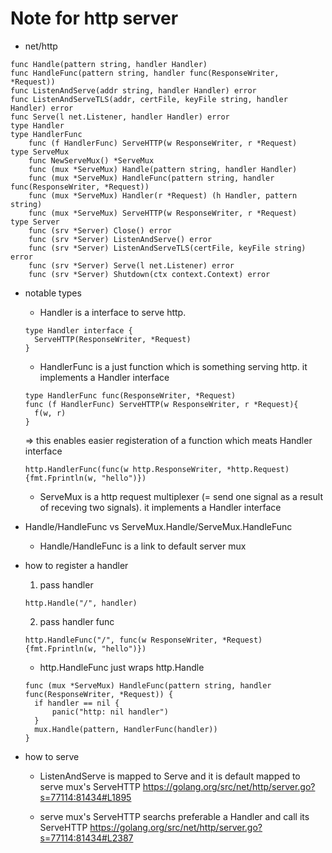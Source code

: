 # Note for http server

- net/http

```golang
func Handle(pattern string, handler Handler)
func HandleFunc(pattern string, handler func(ResponseWriter, *Request))
func ListenAndServe(addr string, handler Handler) error
func ListenAndServeTLS(addr, certFile, keyFile string, handler Handler) error
func Serve(l net.Listener, handler Handler) error
type Handler
type HandlerFunc
    func (f HandlerFunc) ServeHTTP(w ResponseWriter, r *Request)
type ServeMux
    func NewServeMux() *ServeMux
    func (mux *ServeMux) Handle(pattern string, handler Handler)
    func (mux *ServeMux) HandleFunc(pattern string, handler func(ResponseWriter, *Request))
    func (mux *ServeMux) Handler(r *Request) (h Handler, pattern string)
    func (mux *ServeMux) ServeHTTP(w ResponseWriter, r *Request)
type Server
    func (srv *Server) Close() error
    func (srv *Server) ListenAndServe() error
    func (srv *Server) ListenAndServeTLS(certFile, keyFile string) error
    func (srv *Server) Serve(l net.Listener) error
    func (srv *Server) Shutdown(ctx context.Context) error
```

- notable types

  - Handler is a interface to serve http.

  ```golang
  type Handler interface {
  	ServeHTTP(ResponseWriter, *Request)
  }
  ```

  - HandlerFunc is a just function which is something serving http.
    it implements a Handler interface

  ```golang
  type HandlerFunc func(ResponseWriter, *Request)
  func (f HandlerFunc) ServeHTTP(w ResponseWriter, r *Request){
  	f(w, r)
  }
  ```

    => this enables easier registeration of a function which meats Handler interface

  ```golang
  http.HandlerFunc(func(w http.ResponseWriter, *http.Request) {fmt.Fprintln(w, "hello")})
  ```

  - ServeMux is a http request multiplexer (= send one signal as a result of receving two signals).
    it implements a Handler interface

- Handle/HandleFunc vs ServeMux.Handle/ServeMux.HandleFunc 

  - Handle/HandleFunc is a link to default server mux

- how to register a handler

  1. pass handler

  ```golang
  http.Handle("/", handler)
  ```

  2. pass handler func

  ```golang
  http.HandleFunc("/", func(w ResponseWriter, *Request) {fmt.Fprintln(w, "hello")})
  ```

  - http.HandleFunc just wraps http.Handle

  ```golang
  func (mux *ServeMux) HandleFunc(pattern string, handler func(ResponseWriter, *Request)) {
  	if handler == nil {
  		panic("http: nil handler")
  	}
  	mux.Handle(pattern, HandlerFunc(handler))
  }
  ```

- how to serve 

  - ListenAndServe is mapped to Serve and it is default mapped to serve mux's ServeHTTP
    <https://golang.org/src/net/http/server.go?s=77114:81434#L1895>

  - serve mux's ServeHTTP searchs preferable a Handler and call its ServeHTTP
    <https://golang.org/src/net/http/server.go?s=77114:81434#L2387>
